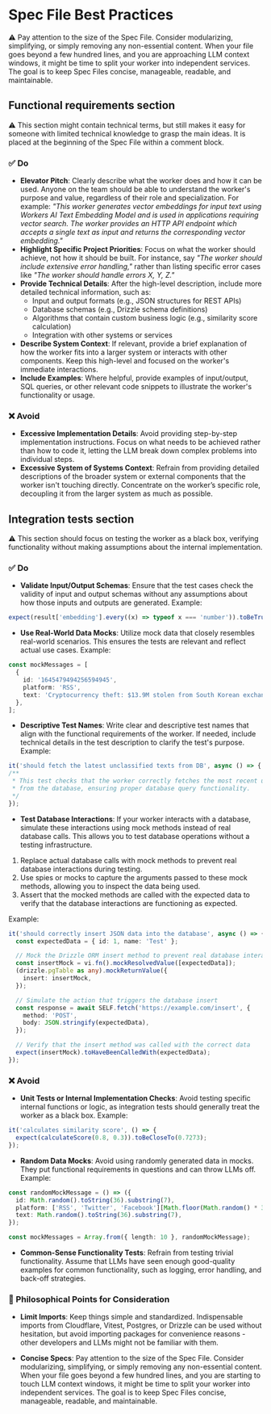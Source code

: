 # Spec File Best Practices

⚠️ Pay attention to the size of the Spec File. Consider modularizing, simplifying, or simply removing any non-essential content. When your file goes beyond a few hundred lines, and you are approaching LLM context windows, it might be time to split your worker into independent services. The goal is to keep Spec Files concise, manageable, readable, and maintainable.

## Functional requirements section

⚠️ This section might contain technical terms, but still makes it easy for someone with limited technical knowledge to grasp the main ideas. It is placed at the beginning of the Spec File within a comment block.

### ✅️ Do

- **Elevator Pitch**: Clearly describe what the worker does and how it can be used. Anyone on the team should be able to understand the worker's purpose and value, regardless of their role and specialization. For example: _"This worker generates vector embeddings for input text using Workers AI Text Embedding Model and is used in applications requiring vector search. The worker provides an HTTP API endpoint which accepts a single text as input and returns the corresponding vector embedding."_
- **Highlight Specific Project Priorities**: Focus on what the worker should achieve, not how it should be built. For instance, say _"The worker should include extensive error handling,"_ rather than listing specific error cases like _"The worker should handle errors X, Y, Z."_
- **Provide Technical Details**: After the high-level description, include more detailed technical information, such as:
  - Input and output formats (e.g., JSON structures for REST APIs)
  - Database schemas (e.g., Drizzle schema definitions)
  - Algorithms that contain custom business logic (e.g., similarity score calculation)
  - Integration with other systems or services
- **Describe System Context**: If relevant, provide a brief explanation of how the worker fits into a larger system or interacts with other components. Keep this high-level and focused on the worker's immediate interactions.
- **Include Examples**: Where helpful, provide examples of input/output, SQL queries, or other relevant code snippets to illustrate the worker's functionality or usage.

### ❌ Avoid

- **Excessive Implementation Details**: Avoid providing step-by-step implementation instructions. Focus on what needs to be achieved rather than how to code it, letting the LLM break down complex problems into individual steps.
- **Excessive System of Systems Context**: Refrain from providing detailed descriptions of the broader system or external components that the worker isn't touching directly. Concentrate on the worker’s specific role, decoupling it from the larger system as much as possible.

## Integration tests section

⚠️ This section should focus on testing the worker as a black box, verifying functionality without making assumptions about the internal implementation.

### ✅️ Do

- **Validate Input/Output Schemas**: Ensure that the test cases check the validity of input and output schemas without any assumptions about how those inputs and outputs are generated. Example:

```typescript
expect(result['embedding'].every((x) => typeof x === 'number')).toBeTruthy();
```

- **Use Real-World Data Mocks**: Utilize mock data that closely resembles real-world scenarios. This ensures the tests are relevant and reflect actual use cases. Example:

```typescript
const mockMessages = [
  {
    id: '1645479494256594945',
    platform: 'RSS',
    text: 'Cryptocurrency theft: $13.9M stolen from South Korean exchange GDAC',
  },
];
```

- **Descriptive Test Names**: Write clear and descriptive test names that align with the functional requirements of the worker. If needed, include technical details in the test description to clarify the test's purpose. Example:

```typescript
it('should fetch the latest unclassified texts from DB', async () => {
/**
 * This test checks that the worker correctly fetches the most recent unclassified texts
 * from the database, ensuring proper database query functionality.
 */
});
```

- **Test Database Interactions**: If your worker interacts with a database, simulate these interactions using mock methods instead of real database calls. This allows you to test database operations without a testing infrastructure.

1. Replace actual database calls with mock methods to prevent real database interactions during testing.
2. Use spies or mocks to capture the arguments passed to these mock methods, allowing you to inspect the data being used.
3. Assert that the mocked methods are called with the expected data to verify that the database interactions are functioning as expected.

Example:

```typescript
it('should correctly insert JSON data into the database', async () => {
  const expectedData = { id: 1, name: 'Test' };

  // Mock the Drizzle ORM insert method to prevent real database interaction
  const insertMock = vi.fn().mockResolvedValue([expectedData]);
  (drizzle.pgTable as any).mockReturnValue({
    insert: insertMock,
  });

  // Simulate the action that triggers the database insert
  const response = await SELF.fetch('https://example.com/insert', {
    method: 'POST',
    body: JSON.stringify(expectedData),
  });

  // Verify that the insert method was called with the correct data
  expect(insertMock).toHaveBeenCalledWith(expectedData);
});
```

### ❌ Avoid

- **Unit Tests or Internal Implementation Checks**: Avoid testing specific internal functions or logic, as integration tests should generally treat the worker as a black box. Example:

```typescript
it('calculates similarity score', () => {
  expect(calculateScore(0.8, 0.3)).toBeCloseTo(0.7273);
});
```

- **Random Data Mocks**: Avoid using randomly generated data in mocks. They put functional requirements in questions and can throw LLMs off. Example:

```typescript
const randomMockMessage = () => ({
  id: Math.random().toString(36).substring(7),
  platform: ['RSS', 'Twitter', 'Facebook'][Math.floor(Math.random() * 3)],
  text: Math.random().toString(36).substring(7),
});

const mockMessages = Array.from({ length: 10 }, randomMockMessage);
```

- **Common-Sense Functionality Tests**: Refrain from testing trivial functionality. Assume that LLMs have seen enough good-quality examples for common functionality, such as logging, error handling, and back-off strategies.

### 🤔 Philosophical Points for Consideration

- **Limit Imports**: Keep things simple and standardized. Indispensable imports from Cloudflare, Vitest, Postgres, or Drizzle can be used without hesitation, but avoid importing packages for convenience reasons - other developers and LLMs might not be familiar with them.

- **Concise Specs**: Pay attention to the size of the Spec File. Consider modularizing, simplifying, or simply removing any non-essential content. When your file goes beyond a few hundred lines, and you are starting to touch LLM context windows, it might be time to split your worker into independent services. The goal is to keep Spec Files concise, manageable, readable, and maintainable.
